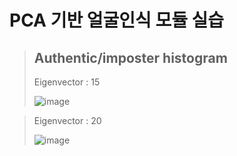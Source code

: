 # PCA 기반 얼굴인식 모듈 실습
> ## Authentic/imposter histogram
> 
> Eigenvector : 15
> 
> ![image](https://user-images.githubusercontent.com/82637549/127787692-b201ad06-1c20-4f1e-9e5e-e03242f71340.png)


> Eigenvector : 20
> 
> ![image](https://user-images.githubusercontent.com/82637549/127787743-c3acd2ec-1e10-4383-8aa5-7eadf667904f.png)
